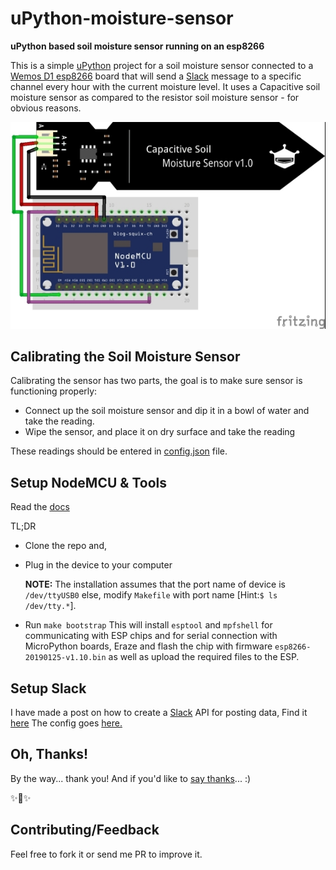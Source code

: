 
# uPython-moisture-sensor

**uPython based soil moisture sensor running on an esp8266**

This is a simple [uPython](http://www.micropython.org/) project for a soil moisture sensor connected to a [Wemos D1 esp8266](https://www.wemos.cc/) board that will send a [Slack](slack.com) message to a specific channel every hour with the current moisture level. It uses a Capacitive soil moisture sensor as compared to the resistor soil moisture sensor - for obvious reasons.

![image](assets/soilmoisture.jpg)

## Calibrating the Soil Moisture Sensor

Calibrating the sensor has two parts, the goal is to make sure sensor is functioning properly:
*   Connect up the soil moisture sensor and dip it in a bowl of water and take the reading.
*   Wipe the sensor, and place it on dry surface and take the reading

These readings should be entered in [config.json](config.json) file.

## Setup NodeMCU & Tools

Read the [docs](https://docs.micropython.org/en/latest/esp8266/esp8266/tutorial/intro.html)

TL;DR
*   Clone the repo and,
*   Plug in the device to your computer

    **NOTE:** The installation assumes that the port name of device is `/dev/ttyUSB0` else, modify `Makefile` with port name [Hint:`$ ls /dev/tty.*`].
*   Run `make bootstrap`
    This will install `esptool` and `mpfshell` for communicating with ESP chips and for serial connection with MicroPython boards, Eraze and flash the chip with firmware `esp8266-20190125-v1.10.bin` as well as upload the required files to the ESP.

## Setup Slack

I have made a post on how to create a [Slack](slack.com) API for posting data, Find it [here](http://bit.ly/2K46XP8)
The config goes [here.](config.json)

## Oh, Thanks!

By the way... thank you! And if you'd like to [say thanks](https://saythanks.io/to/mmphego)... :)

✨🍰✨

## Contributing/Feedback

Feel free to fork it or send me PR to improve it.
